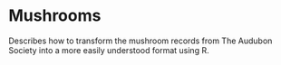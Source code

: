 # Mushrooms
Describes how to transform the mushroom records from The Audubon Society  into a more easily understood format using R.
